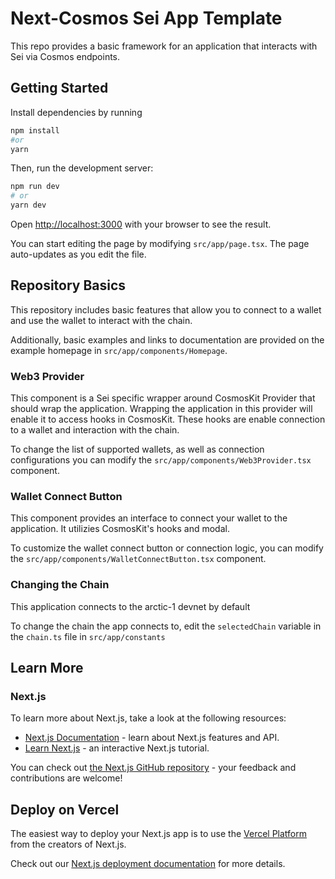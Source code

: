 # Next-Cosmos Sei App Template

This repo provides a basic framework for an application that interacts with Sei via Cosmos endpoints.

## Getting Started

Install dependencies by running
```bash
npm install
#or
yarn
```

Then, run the development server:

```bash
npm run dev
# or
yarn dev
```

Open [http://localhost:3000](http://localhost:3000) with your browser to see the result.

You can start editing the page by modifying `src/app/page.tsx`. The page auto-updates as you edit the file.

## Repository Basics
This repository includes basic features that allow you to connect to a wallet and use the wallet to interact with the chain.

Additionally, basic examples and links to documentation are provided on the example homepage in `src/app/components/Homepage`.

### Web3 Provider
This component is a Sei specific wrapper around CosmosKit Provider that should wrap the application. Wrapping the application in this provider will enable it to access hooks in CosmosKit. These hooks are enable connection to a wallet and interaction with the chain.

To change the list of supported wallets, as well as connection configurations you can modify the `src/app/components/Web3Provider.tsx` component.

### Wallet Connect Button
This component provides an interface to connect your wallet to the application. It utilizies CosmosKit's hooks and modal.

To customize the wallet connect button or connection logic, you can modify the `src/app/components/WalletConnectButton.tsx` component.

### Changing the Chain
This application connects to the arctic-1 devnet by default

To change the chain the app connects to, edit the `selectedChain` variable in the `chain.ts` file in `src/app/constants`

## Learn More

### Next.js
To learn more about Next.js, take a look at the following resources:

- [Next.js Documentation](https://nextjs.org/docs) - learn about Next.js features and API.
- [Learn Next.js](https://nextjs.org/learn) - an interactive Next.js tutorial.

You can check out [the Next.js GitHub repository](https://github.com/vercel/next.js/) - your feedback and contributions are welcome!

## Deploy on Vercel

The easiest way to deploy your Next.js app is to use the [Vercel Platform](https://vercel.com/new?utm_medium=default-template&filter=next.js&utm_source=create-next-app&utm_campaign=create-next-app-readme) from the creators of Next.js.

Check out our [Next.js deployment documentation](https://nextjs.org/docs/deployment) for more details.
